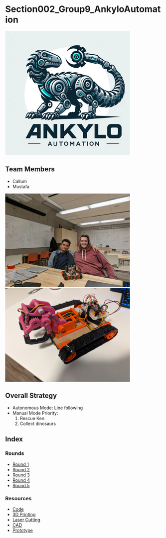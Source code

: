 # Section002_Group9_AnkyloAutomation

<img src="images/logo/logo.webp" alt="Screenshot" width="400"/>

## Team Members
- Callum
- Mustafa

<img src="images/prototype/PXL_20240326_144542719.jpg" alt="Screenshot" width="400"/>
<img src="images/prototype/robot.jpg" alt="Screenshot" width="400"/>

## Overall Strategy
- Autonomous Mode: Line following 
- Manual Mode Priority: 
  1. Rescue Ken
  2. Collect dinosaurs

## Index
### Rounds
- [Round 1](rounds/Round%201/)
- [Round 2](rounds/Round%202/)
- [Round 3](rounds/Round%203/)
- [Round 4](rounds/Round%204/)
- [Round 5](rounds/Round%205/)

### Resources
- [Code](code)
- [3D Printing](design_files/3D_printing/)
- [Laser Cutting](design_files/laser_cutting/)
- [CAD](design_files/CAD/)
- [Prototype](prototype)
